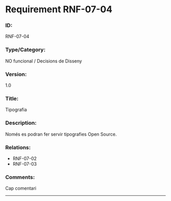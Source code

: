 # Requirement RNF-07-04

### ID:
RNF-07-04

### Type/Category:
NO funcional / Decisions de Disseny

### Version:
1.0

### Title:
Tipografia

### Description:
Només es podran fer servir tipografies Open Source.

### Relations:
* RNF-07-02
* RNF-07-03

### Comments:
Cap comentari

---